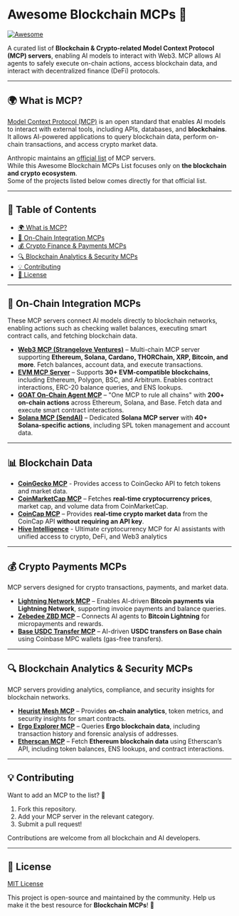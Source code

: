 # Awesome Blockchain MCPs 🚀

[![Awesome](https://awesome.re/badge.svg)](https://awesome.re)

A curated list of **Blockchain & Crypto-related Model Context Protocol (MCP) servers**, enabling AI models to interact with Web3. MCP allows AI agents to safely execute on-chain actions, access blockchain data, and interact with decentralized finance (DeFi) protocols.

---

## 🌍 What is MCP?

[Model Context Protocol (MCP)](https://modelcontextprotocol.io/introduction) is an open standard that enables AI models to interact with external tools, including APIs, databases, and **blockchains**. It allows AI-powered applications to query blockchain data, perform on-chain transactions, and access crypto market data.

Anthropic maintains an [official list](https://github.com/modelcontextprotocol/servers?tab=readme-ov-file) of MCP servers.  
While this Awesome Blockchain MCPs List focuses only on **the blockchain and crypto ecosystem**.  
Some of the projects listed below comes directly for that official list.

---

## 📌 Table of Contents

- [🌍 What is MCP?](#-what-is-mcp)
- [🔗 On-Chain Integration MCPs](#-on-chain-integration-mcps)
- [💰 Crypto Finance & Payments MCPs](#-crypto-finance--payments-mcps)
- [🔍 Blockchain Analytics & Security MCPs](#-blockchain-analytics--security-mcps)
- [💡 Contributing](#-contributing)
- [📜 License](#-license)

---

## 🔗 On-Chain Integration MCPs

These MCP servers connect AI models directly to blockchain networks, enabling actions such as checking wallet balances, executing smart contract calls, and fetching blockchain data.

- **[Web3 MCP (Strangelove Ventures)](https://github.com/strangelove-ventures/web3-mcp)** – Multi-chain MCP server supporting **Ethereum, Solana, Cardano, THORChain, XRP, Bitcoin, and more**. Fetch balances, account data, and execute transactions.
- **[EVM MCP Server](https://github.com/mcpdotdirect/evm-mcp-server)** – Supports **30+ EVM-compatible blockchains**, including Ethereum, Polygon, BSC, and Arbitrum. Enables contract interactions, ERC-20 balance queries, and ENS lookups.
- **[GOAT On-Chain Agent MCP](https://github.com/goat-sdk/goat/tree/main/typescript/examples/by-framework/model-context-protocol)** – "One MCP to rule all chains" with **200+ on-chain actions** across Ethereum, Solana, and Base. Fetch data and execute smart contract interactions.
- **[Solana MCP (SendAI)](https://github.com/sendaifun/solana-agent-kit/tree/main/examples/agent-kit-mcp-server)** – Dedicated **Solana MCP server** with **40+ Solana-specific actions**, including SPL token management and account data.

---

## 📊 Blockchain Data

- **[CoinGecko MCP](https://github.com/Blockchain-MCPs/coingecko-mcp)** - Provides access to CoinGecko API to fetch tokens and market data.
- **[CoinMarketCap MCP](https://github.com/anjor/coinmarket-mcp-server)** – Fetches **real-time cryptocurrency prices**, market cap, and volume data from CoinMarketCap.
- **[CoinCap MCP](https://github.com/QuantGeekDev/coincap-mcp)** – Provides **real-time crypto market data** from the CoinCap API **without requiring an API key**.
- **[Hive Intelligence](https://github.com/hive-intel/hive-crypto-mcp)** - Ultimate cryptocurrency MCP for AI assistants with unified access to crypto, DeFi, and Web3 analytics

--- 

## 💰 Crypto Payments MCPs

MCP servers designed for crypto transactions, payments, and market data.

- **[Lightning Network MCP](https://github.com/AbdelStark/lightning-mcp)** – Enables AI-driven **Bitcoin payments via Lightning Network**, supporting invoice payments and balance queries.
- **[Zebedee ZBD MCP](https://github.com/zebedeeio/zbd-mcp-server)** – Connects AI agents to **Bitcoin Lightning** for micropayments and rewards.
- **[Base USDC Transfer MCP](https://github.com/magnetai/mcp-free-usdc-transfer)** – AI-driven **USDC transfers on Base chain** using Coinbase MPC wallets (gas-free transfers).

---

## 🔍 Blockchain Analytics & Security MCPs

MCP servers providing analytics, compliance, and security insights for blockchain networks.

- **[Heurist Mesh MCP](https://github.com/heurist-network/heurist-mesh-mcp-server)** – Provides **on-chain analytics**, token metrics, and security insights for smart contracts.
- **[Ergo Explorer MCP](https://github.com/marctheshark3/ergo-mcp)** – Queries **Ergo blockchain data**, including transaction history and forensic analysis of addresses.
- **[Etherscan MCP](https://github.com/crazyrabbitLTC/mcp-etherscan-server)** – Fetch **Ethereum blockchain data** using Etherscan’s API, including token balances, ENS lookups, and contract interactions.

---

## 💡 Contributing

Want to add an MCP to the list? 🚀

1. Fork this repository.
2. Add your MCP server in the relevant category.
3. Submit a pull request!

Contributions are welcome from all blockchain and AI developers.

---

## 📜 License

[MIT License](LICENSE)

This project is open-source and maintained by the community. Help us make it the best resource for **Blockchain MCPs**! 💙
